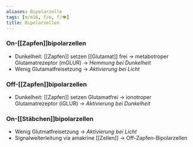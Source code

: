```yaml
---
aliases: Bipolarzelle
tags: [m/m16, f/⚙️, f/👁️]
title: Bipolarzellen
---
```

### On-[[Zapfen]]bipolarzellen
- Dunkelheit: [[Zapfen]] setzen [[Glutamat]] frei → metabotroper Glutamatrezeptor (mGLUR) → *Hemmung bei Dunkelheit*
- Wenig Glutamatfreisetzung → *Aktivierung bei Licht*
### Off-[[Zapfen]]bipolarzellen
- Dunkelheit: [[Zapfen]] setzen Glutamatfrei → ionotroper Glutamatrezeptor (iGLUR) → *Aktivierung bei Dunkelheit*
### On-[[Stäbchen]]bipolarzellen
- Wenig Glutmatfreisetzung → *Aktivierung bei Licht*
- Signalweiterleitung via amakrine [[Zellen]] → Off-Zapfen-Bipolarzellen